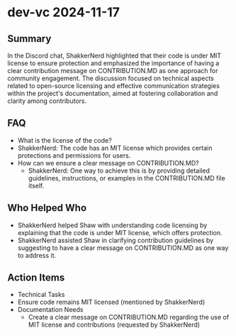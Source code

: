 # dev-vc 2024-11-17

## Summary
 In the Discord chat, ShakkerNerd highlighted that their code is under MIT license to ensure protection and emphasized the importance of having a clear contribution message on CONTRIBUTION.MD as one approach for community engagement. The discussion focused on technical aspects related to open-source licensing and effective communication strategies within the project's documentation, aimed at fostering collaboration and clarity among contributors.

## FAQ
 - What is the license of the code?
  - ShakkerNerd: The code has an MIT license which provides certain protections and permissions for users.
- How can we ensure a clear message on CONTRIBUTION.MD?
  - ShakkerNerd: One way to achieve this is by providing detailed guidelines, instructions, or examples in the CONTRIBUTION.MD file itself.

## Who Helped Who
 - ShakkerNerd helped Shaw with understanding code licensing by explaining that the code is under MIT license, which offers protection.
- ShakkerNerd assisted Shaw in clarifying contribution guidelines by suggesting to have a clear message on CONTRIBUTION.MD as one way to address it.

## Action Items
 - Technical Tasks
  - Ensure code remains MIT licensed (mentioned by ShakkerNerd)
- Documentation Needs
  - Create a clear message on CONTRIBUTION.MD regarding the use of MIT license and contributions (requested by ShakkerNerd)

